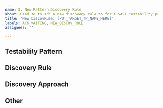 ```yaml
---
name: 3. New Pattern Discovery Rule
about: Used to to add a new discovery rule to for a SAST testability pattern.
title: 'New DiscovRule: [PUT_TARGET_TP_NAME_HERE]'
labels: ACK_WAITING, NEW_DISCOV_RULE
assignees: ''

---
```


<!--- Please complete the sections below -->


## Testability Pattern
<!--- For which testability pattern/instances would you like to propose a discovery rule? -->

## Discovery Rule
<!--- What is the new proposed discovery rule? -->


## Discovery Approach
<!--- Brief summary of how the proposed discovery rule works and its estimated accuracy -->


## Other
<!--- Any other points? -->



<!-- Thank you again for your contribution -->
